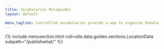 ```yaml
---
title: Vocabularies Miniguides
layout: default

menu_tagline: Controlled vocabularies provide a way to organize knowledge for subsequent retrieval.
---
```


{% include menusection.html coll=site.data.guides.sections.LocationData subpath="/publishwhat/" %}
